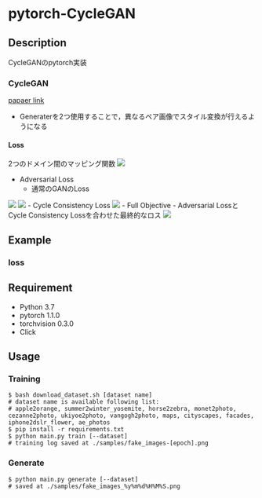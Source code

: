 # pytorch-CycleGAN
## Description
CycleGANのpytorch実装

### CycleGAN
[papaer link](https://arxiv.org/abs/1703.10593)
- Generaterを2つ使用することで，異なるペア画像でスタイル変換が行えるようになる
#### Loss
2つのドメイン間のマッピング関数
<img src="https://latex.codecogs.com/gif.latex?G:X&space;\rightarrow&space;Y,&space;F:Y&space;\rightarrow&space;X">
- Adversarial Loss
  - 通常のGANのLoss
<img src="https://latex.codecogs.com/gif.latex?\min_{G}\max_{D_Y}\mathcal{L}_{GAN}(G,&space;D_Y,&space;X,&space;Y)&space;=&space;\mathbb{E}_{y&space;\sim&space;p_{data}(y)}[&space;\log{D_Y(y)}]&space;&plus;&space;\mathbb{E}_{x&space;\sim&space;p_{data}(x)}[\log{1-D_Y(G(x))}]">
<img src="https://latex.codecogs.com/gif.latex?\min_{F}\max_{D_X}\mathcal{L}_{GAN}(F,&space;D_X,&space;X,&space;Y)&space;=&space;\mathbb{E}_{x&space;\sim&space;p_{data}(x)}[&space;\log{D_X(x)}]&space;&plus;&space;\mathbb{E}_{y&space;\sim&space;p_{data}(y)}[\log{1-D_X(F(y))}]">
- Cycle Consistency Loss
<img src="https://latex.codecogs.com/gif.latex?{\mathcal{L}_{cyc}(G,&space;F)&space;=&space;\mathbb{E}_{x&space;\sim&space;p_{data}(x)}||F(G(x))&space;-&space;x||_1&space;&plus;&space;\mathbb{E}_{y&space;\sim&space;p_{data}(y)}||G(F(y))&space;-&space;y||_1&space;}">
- Full Objective
  - Adversarial LossとCycle Consistency Lossを合わせた最終的なロス
<img src="\mathcal{L}(G, F, D_X, D_Y) = \mathcal{L}_{GAN}(G, D_Y, X, Y) + \mathcal{L}_{GAN}(F, D_X, Y, X) + \lambda \mathcal{L}_{cyc}(G, F)\\
G^*,F^*=\arg\min_{G,F}\max_{D_X,D_Y}\mathcal{L}(G, F, D_X, D_Y)">


## Example
### loss


## Requirement
- Python 3.7
- pytorch 1.1.0
- torchvision 0.3.0
- Click

## Usage
### Training
```
$ bash download_dataset.sh [dataset name]
# dataset name is available following list:
# apple2orange, summer2winter_yosemite, horse2zebra, monet2photo, cezanne2photo, ukiyoe2photo, vangogh2photo, maps, cityscapes, facades, iphone2dslr_flower, ae_photos
$ pip install -r requirements.txt 
$ python main.py train [--dataset]
# training log saved at ./samples/fake_images-[epoch].png
```

### Generate
```
$ python main.py generate [--dataset]
# saved at ./samples/fake_images_%y%m%d%H%M%S.png
```
##
